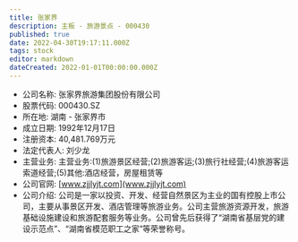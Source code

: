 ```yaml
---
title: 张家界
description: 主板 - 旅游景点 - 000430
published: true
date: 2022-04-30T19:17:11.000Z
tags: stock
editor: markdown
dateCreated: 2022-01-01T00:00:00.000Z
---
```


- 公司名称: 张家界旅游集团股份有限公司
- 股票代码: 000430.SZ
- 所在地: 湖南 - 张家界市
- 成立日期: 1992年12月17日
- 注册资本: 40,481.769万元
- 法定代表人: 刘少龙
- 主营业务: 主营业务:(1)旅游景区经营;(2)旅游客运;(3)旅行社经营;(4)旅游客运索道经营;(5)其他:酒店经营，房屋租赁等
- 公司官网: [www.zjjlyjt.com](www.zjjlyjt.com)
- 公司介绍: 公司是一家以投资、开发、经营自然景区为主业的国有控股上市公司，主要从事景区开发、酒店管理等旅游业务。公司主营旅游资源开发，旅游基础设施建设和旅游配套服务等业务。公司曾先后获得了“湖南省基层党的建设示范点”、“湖南省模范职工之家”等荣誉称号。


